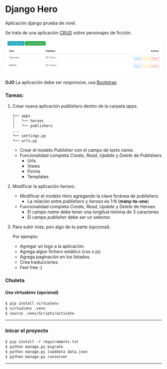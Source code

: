 # Django Hero

Aplicación django prueba de nivel.



Se trata de una aplicación [CRUD](https://es.wikipedia.org/wiki/CRUD) sobre personajes de ficción.

![](demo.png)

**OJO** La aplicación debe ser responsive, usa [Bootstrap](https://getbootstrap.com/)

### Tareas:

1. Crear nueva aplicación *publishers* dentro de la carpeta *apps*.

    ```
    ├── apps 
    │   └── heroes
    │   └── publishers
    ...
    └── settings.py 
    └── urls.py 
    ```
    
    - Crear el modelo *Publisher* con el campo de texto *name*.
    - Funcionalidad completa *Create*, *Read*, *Update* y *Delete* de Publishers
      - Urls
      - Views  
      - Forms
      - Templates
    
    
2.  Modificar la aplicación *heroes*.
    - Modificar el modelo *Hero* agregando la clave foránea de *publishers*.
        - La relación entre *publishers* y *heroes* es 1:N (**many-to-one**)
    - Funcionalidad completa *Create*, *Read*, *Update* y *Delete* de Heroes.
        - El campo *name* debe tener una longitud minima de 3 caracteres
        - El campo *publisher* debe ser un selector.
    
    
3. Para subir nota, pon algo de tu parte (opcional).
   
    Por ejemplo:
    - Agregar un logo a la aplicación.
    - Agrega algún fichero estático (css o js).
    - Agrega paginación en los listados.  
    - Crea traducciones.
    - Feel free :)
    
    
### Chuleta    
#### Usa virtualenv (opcional)
```shell
$ pip install virtualenv
$ virtualenv .venv
$ source .venv/Scripts/activate
```
------------------------------------------------
### Inicar el proyecto

```shell
$ pip install -r requirements.txt
$ python manage.py migrate
$ python manage.py loaddata data.json
$ python manage.py runserver
```
------------------------------------------------
